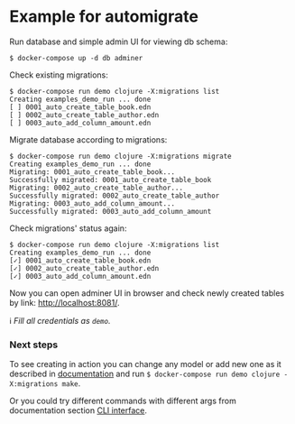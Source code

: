 # Example for automigrate

Run database and simple admin UI for viewing db schema:

```shell
$ docker-compose up -d db adminer
```

Check existing migrations:

```shell
$ docker-compose run demo clojure -X:migrations list
Creating examples_demo_run ... done
[ ] 0001_auto_create_table_book.edn
[ ] 0002_auto_create_table_author.edn
[ ] 0003_auto_add_column_amount.edn
```

Migrate database according to migrations:

```shell
$ docker-compose run demo clojure -X:migrations migrate
Creating examples_demo_run ... done
Migrating: 0001_auto_create_table_book...
Successfully migrated: 0001_auto_create_table_book
Migrating: 0002_auto_create_table_author...
Successfully migrated: 0002_auto_create_table_author
Migrating: 0003_auto_add_column_amount...
Successfully migrated: 0003_auto_add_column_amount
```

Check migrations' status again:

```shell
$ docker-compose run demo clojure -X:migrations list
Creating examples_demo_run ... done
[✓] 0001_auto_create_table_book.edn
[✓] 0002_auto_create_table_author.edn
[✓] 0003_auto_add_column_amount.edn
```

Now you can open adminer UI in browser and check newly created tables by link: [http://localhost:8081/](http://localhost:8081/).

:information_source: *Fill all credentials as `demo`.*

### Next steps
To see creating in action you can change any model or add new one as it described 
in [documentation](https://github.com/abogoyavlensky/automigrate#model-definition) and run 
`$ docker-compose run demo clojure -X:migrations make`.

Or you could try different commands with different args from documentation section 
[CLI interface](https://github.com/abogoyavlensky/automigrate#cli-interface).

